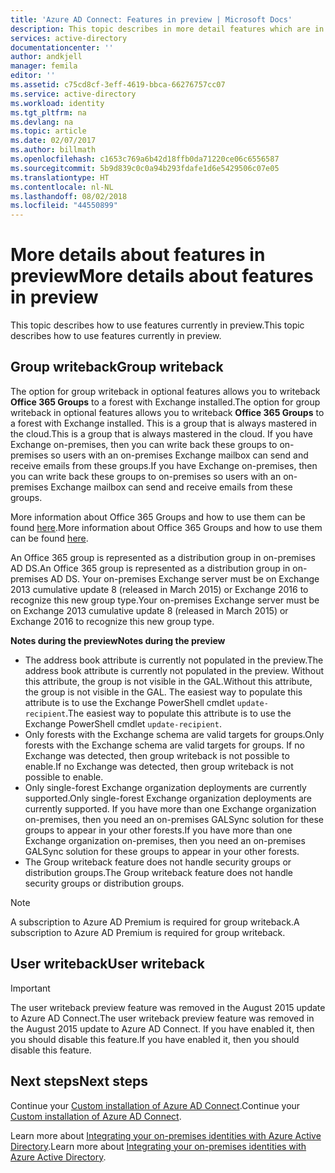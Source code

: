 ```yaml
---
title: 'Azure AD Connect: Features in preview | Microsoft Docs'
description: This topic describes in more detail features which are in preview in Azure AD Connect.
services: active-directory
documentationcenter: ''
author: andkjell
manager: femila
editor: ''
ms.assetid: c75cd8cf-3eff-4619-bbca-66276757cc07
ms.service: active-directory
ms.workload: identity
ms.tgt_pltfrm: na
ms.devlang: na
ms.topic: article
ms.date: 02/07/2017
ms.author: billmath
ms.openlocfilehash: c1653c769a6b42d18ffb0da71220ce06c6556587
ms.sourcegitcommit: 5b9d839c0c0a94b293fdafe1d6e5429506c07e05
ms.translationtype: HT
ms.contentlocale: nl-NL
ms.lasthandoff: 08/02/2018
ms.locfileid: "44550899"
---
```

# <a name="more-details-about-features-in-preview"></a><span data-ttu-id="01c9c-103">More details about features in preview</span><span class="sxs-lookup"><span data-stu-id="01c9c-103">More details about features in preview</span></span>
<span data-ttu-id="01c9c-104">This topic describes how to use features currently in preview.</span><span class="sxs-lookup"><span data-stu-id="01c9c-104">This topic describes how to use features currently in preview.</span></span>

## <a name="group-writeback"></a><span data-ttu-id="01c9c-105">Group writeback</span><span class="sxs-lookup"><span data-stu-id="01c9c-105">Group writeback</span></span>
<span data-ttu-id="01c9c-106">The option for group writeback in optional features allows you to writeback **Office 365 Groups** to a forest with Exchange installed.</span><span class="sxs-lookup"><span data-stu-id="01c9c-106">The option for group writeback in optional features allows you to writeback **Office 365 Groups** to a forest with Exchange installed.</span></span> <span data-ttu-id="01c9c-107">This is a group that is always mastered in the cloud.</span><span class="sxs-lookup"><span data-stu-id="01c9c-107">This is a group that is always mastered in the cloud.</span></span> <span data-ttu-id="01c9c-108">If you have Exchange on-premises, then you can write back these groups to on-premises so users with an on-premises Exchange mailbox can send and receive emails from these groups.</span><span class="sxs-lookup"><span data-stu-id="01c9c-108">If you have Exchange on-premises, then you can write back these groups to on-premises so users with an on-premises Exchange mailbox can send and receive emails from these groups.</span></span>

<span data-ttu-id="01c9c-109">More information about Office 365 Groups and how to use them can be found [here](http://aka.ms/O365g).</span><span class="sxs-lookup"><span data-stu-id="01c9c-109">More information about Office 365 Groups and how to use them can be found [here](http://aka.ms/O365g).</span></span>

<span data-ttu-id="01c9c-110">An Office 365 group is represented as a distribution group in on-premises AD DS.</span><span class="sxs-lookup"><span data-stu-id="01c9c-110">An Office 365 group is represented as a distribution group in on-premises AD DS.</span></span> <span data-ttu-id="01c9c-111">Your on-premises Exchange server must be on Exchange 2013 cumulative update 8 (released in March 2015) or Exchange 2016 to recognize this new group type.</span><span class="sxs-lookup"><span data-stu-id="01c9c-111">Your on-premises Exchange server must be on Exchange 2013 cumulative update 8 (released in March 2015) or Exchange 2016 to recognize this new group type.</span></span>

<span data-ttu-id="01c9c-112">**Notes during the preview**</span><span class="sxs-lookup"><span data-stu-id="01c9c-112">**Notes during the preview**</span></span>

* <span data-ttu-id="01c9c-113">The address book attribute is currently not populated in the preview.</span><span class="sxs-lookup"><span data-stu-id="01c9c-113">The address book attribute is currently not populated in the preview.</span></span> <span data-ttu-id="01c9c-114">Without this attribute, the group is not visible in the GAL.</span><span class="sxs-lookup"><span data-stu-id="01c9c-114">Without this attribute, the group is not visible in the GAL.</span></span> <span data-ttu-id="01c9c-115">The easiest way to populate this attribute is to use the Exchange PowerShell cmdlet `update-recipient`.</span><span class="sxs-lookup"><span data-stu-id="01c9c-115">The easiest way to populate this attribute is to use the Exchange PowerShell cmdlet `update-recipient`.</span></span>
* <span data-ttu-id="01c9c-116">Only forests with the Exchange schema are valid targets for groups.</span><span class="sxs-lookup"><span data-stu-id="01c9c-116">Only forests with the Exchange schema are valid targets for groups.</span></span> <span data-ttu-id="01c9c-117">If no Exchange was detected, then group writeback is not possible to enable.</span><span class="sxs-lookup"><span data-stu-id="01c9c-117">If no Exchange was detected, then group writeback is not possible to enable.</span></span>
* <span data-ttu-id="01c9c-118">Only single-forest Exchange organization deployments are currently supported.</span><span class="sxs-lookup"><span data-stu-id="01c9c-118">Only single-forest Exchange organization deployments are currently supported.</span></span> <span data-ttu-id="01c9c-119">If you have more than one Exchange organization on-premises, then you need an on-premises GALSync solution for these groups to appear in your other forests.</span><span class="sxs-lookup"><span data-stu-id="01c9c-119">If you have more than one Exchange organization on-premises, then you need an on-premises GALSync solution for these groups to appear in your other forests.</span></span>
* <span data-ttu-id="01c9c-120">The Group writeback feature does not handle security groups or distribution groups.</span><span class="sxs-lookup"><span data-stu-id="01c9c-120">The Group writeback feature does not handle security groups or distribution groups.</span></span>

> [!NOTE]
> <span data-ttu-id="01c9c-121">A subscription to Azure AD Premium is required for group writeback.</span><span class="sxs-lookup"><span data-stu-id="01c9c-121">A subscription to Azure AD Premium is required for group writeback.</span></span>
> 
>

## <a name="user-writeback"></a><span data-ttu-id="01c9c-122">User writeback</span><span class="sxs-lookup"><span data-stu-id="01c9c-122">User writeback</span></span>
> [!IMPORTANT]
> <span data-ttu-id="01c9c-123">The user writeback preview feature was removed in the August 2015 update to Azure AD Connect.</span><span class="sxs-lookup"><span data-stu-id="01c9c-123">The user writeback preview feature was removed in the August 2015 update to Azure AD Connect.</span></span> <span data-ttu-id="01c9c-124">If you have enabled it, then you should disable this feature.</span><span class="sxs-lookup"><span data-stu-id="01c9c-124">If you have enabled it, then you should disable this feature.</span></span>
>
>

## <a name="next-steps"></a><span data-ttu-id="01c9c-125">Next steps</span><span class="sxs-lookup"><span data-stu-id="01c9c-125">Next steps</span></span>
<span data-ttu-id="01c9c-126">Continue your [Custom installation of Azure AD Connect](active-directory-aadconnect-get-started-custom.md).</span><span class="sxs-lookup"><span data-stu-id="01c9c-126">Continue your [Custom installation of Azure AD Connect](active-directory-aadconnect-get-started-custom.md).</span></span>

<span data-ttu-id="01c9c-127">Learn more about [Integrating your on-premises identities with Azure Active Directory](active-directory-aadconnect.md).</span><span class="sxs-lookup"><span data-stu-id="01c9c-127">Learn more about [Integrating your on-premises identities with Azure Active Directory](active-directory-aadconnect.md).</span></span>
